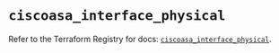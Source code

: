 # `ciscoasa_interface_physical`

Refer to the Terraform Registry for docs: [`ciscoasa_interface_physical`](https://registry.terraform.io/providers/ciscodevnet/ciscoasa/1.3.0/docs/resources/interface_physical).
